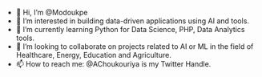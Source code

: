- 👋 Hi, I’m @Modoukpe
- 👀 I’m interested in building data-driven applications using AI and  tools.
- 🌱 I’m currently learning Python for Data Science, PHP, Data Analytics tools.
- 💞️ I’m looking to collaborate on projects related to AI or ML in the field of Healthcare, Energy, Education and Agriculture.
- 📫 How to reach me: @AChoukouriya is my Twitter Handle.

<!---
Modoukpe/Modoukpe is a ✨ special ✨ repository because its `README.md` (this file) appears on your GitHub profile.
You can click the Preview link to take a look at your changes.
--->
